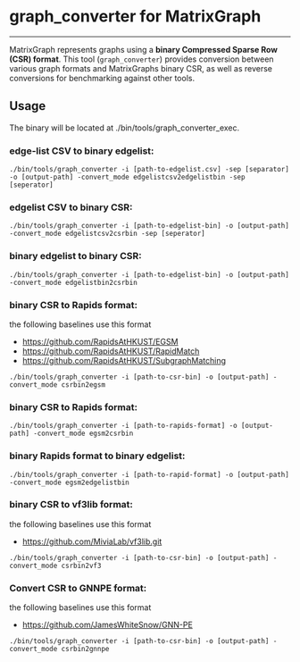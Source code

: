 # graph_converter for MatrixGraph
-------------
MatrixGraph represents graphs using a **binary Compressed Sparse Row (CSR) format**. This tool (`graph_converter`) provides conversion between various graph formats and MatrixGraphs binary CSR, as well as reverse conversions for benchmarking against other tools.


## Usage
The binary will be located at ./bin/tools/graph_converter_exec.

### edge-list CSV to binary edgelist:
```shell
./bin/tools/graph_converter -i [path-to-edgelist.csv] -sep [separator] -o [output-path] -convert_mode edgelistcsv2edgelistbin -sep [seperator]
```

### edgelist CSV to binary CSR:
```shell
./bin/tools/graph_converter -i [path-to-edgelist-bin] -o [output-path] -convert_mode edgelistcsv2csrbin -sep [seperator] 
```

### binary edgelist to binary CSR:
```shell
./bin/tools/graph_converter -i [path-to-edgelist-bin] -o [output-path] -convert_mode edgelistbin2csrbin
```

### binary CSR to Rapids format:
the following baselines use this format 
* https://github.com/RapidsAtHKUST/EGSM
* https://github.com/RapidsAtHKUST/RapidMatch
* https://github.com/RapidsAtHKUST/SubgraphMatching
```shell
./bin/tools/graph_converter -i [path-to-csr-bin] -o [output-path] -convert_mode csrbin2egsm
```

### binary CSR to Rapids format:
```shell
./bin/tools/graph_converter -i [path-to-rapids-format] -o [output-path] -convert_mode egsm2csrbin
```

### binary Rapids format to binary edgelist:
```shell
./bin/tools/graph_converter -i [path-to-rapid-format] -o [output-path] -convert_mode egsm2edgelistbin
```

### binary CSR to vf3lib format:
the following baselines use this format 
* https://github.com/MiviaLab/vf3lib.git
```shell
./bin/tools/graph_converter -i [path-to-csr-bin] -o [output-path] -convert_mode csrbin2vf3
```

### Convert CSR to GNNPE format:
the following baselines use this format 
* https://github.com/JamesWhiteSnow/GNN-PE
```shell
./bin/tools/graph_converter -i [path-to-csr-bin] -o [output-path] -convert_mode csrbin2gnnpe
```


